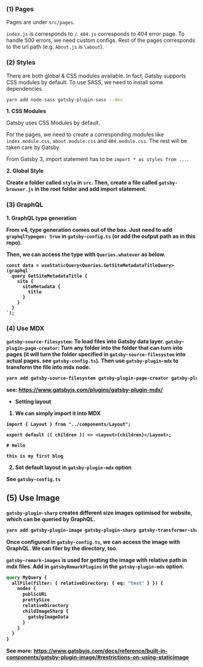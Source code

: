### (1) Pages

Pages are under `src/pages`.

`index.js` is corresponds to `/`. `404.js` corresponds to 404 error page. To handle 500 errors, we need custom configs. Rest of the pages corresponds to the url path (e.g. `About.js` is `\about`).

### (2) Styles

There are both global & CSS modules available. In fact, Gatsby supports CSS modules by default. To use SASS, we need to install some dependencies.

```bash
yarn add node-sass gatsby-plugin-sass --dev
```

<strong>1. CSS Modules</strong>

Gatsby uses CSS Modules by default.

For the pages, we need to create a corresponding modules like `index.module.css`, `about.module.css` and `404.module.css`. The rest will be taken care by Gatsby.

From Gatsby 3, import statement has to be `import * as styles from ...`.

<strong>2. Global Style</style>

Create a folder called `style` in `src`. Then, create a file called `gatsby-browser.js` in the root folder and add import statement.

### (3) GraphQL

<strong>1. GraphQL type generation</strong>

From v4, type generation comes out of the box. Just need to add `graphqlTypegen: true` in `gatsby-config.ts` (or add the output path as in this repo).

Then, we can access the type with `Queries.whatever` as below.

```tsx
const data = useStaticQuery<Queries.GetSiteMetadataTitleQuery>(graphql`
  query GetSiteMetadataTitle {
    site {
      siteMetadata {
        title
      }
    }
  }
`);
```

### (4) Use MDX

`gatsby-source-filesystem`: To load files into Gatsby data layer.
`gatsby-plugin-page-creator`: Turn any folder into the folder that can turn into pages (it will turn the folder specified in `gatsby-source-filesystem` into actual pages. see `gatsby-config.ts`). Then use `gatsby-plugin-mdx` to transform the file into mdx node.

```bash
yarn add gatsby-source-filesystem gatsby-plugin-page-creator gatsby-plugin-mdx @mdx-js/mdx @mdx-js/react -D
```

see: https://www.gatsbyjs.com/plugins/gatsby-plugin-mdx/

- Setting layout

1. We can simply import it into MDX

```tsx
import { Layout } from "../components/Layout";

export default ({ children }) => <Layout>{children}</Layout>;

# Hello

this is my first blog
```

2. Set default layout in `gatsby-plugin-mdx` option

See `gatsby-config.ts`

## (5) Use Image

`gatsby-plugin-sharp` creates different size images optimised for website, which can be queried by GraphQL.

```bash
yarn add gatsby-plugin-image gatsby-plugin-sharp gatsby-transformer-sharp gatsby-remark-images -D
```

Once configured in `gatsby-config.ts`, we can access the image with GraphQL. We can filer by the directory, too.

`gatsby-remark-images` is used for getting the image with relative path in mdx files. Add in `gatsbyRemarkPlugins` in the `gatsby-plugin-mdx` option.

```graphql
query MyQuery {
  allFile(filter: { relativeDirectory: { eq: "test" } }) {
    nodes {
      publicURL
      prettySize
      relativeDirectory
      childImageSharp {
        gatsbyImageData
      }
    }
  }
}
```

See more: https://www.gatsbyjs.com/docs/reference/built-in-components/gatsby-plugin-image/#restrictions-on-using-staticimage

